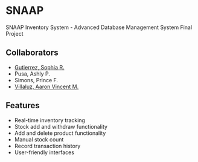 # SNAAP
SNAAP Inventory System - Advanced Database Management System Final Project

## Collaborators
- [Gutierrez, Sophia R.](https://github.com/sphgtrrz)  
- Pusa, Ashly P.  
- Simons, Prince F.
- [Villaluz, Aaron Vincent M.](https://github.com/HydGea)  

## Features  
- Real-time inventory tracking 
- Stock add and withdraw functionality
- Add and delete product functionality
- Manual stock count
- Record transaction history
- User-friendly interfaces







